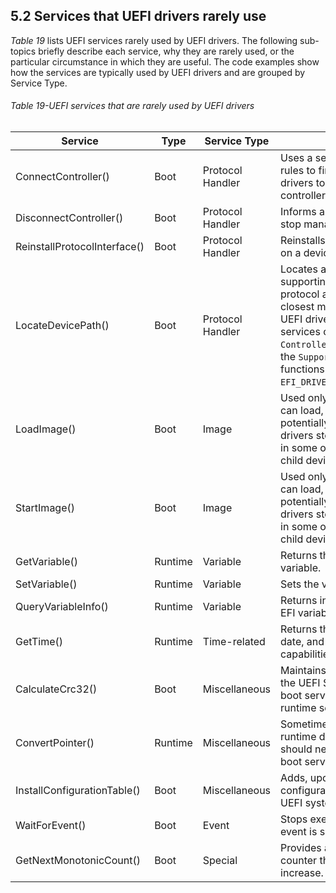 <!--- @file
  5.2 Services that UEFI drivers rarely use

  Copyright (c) 2012-2018, Intel Corporation. All rights reserved.<BR>

  Redistribution and use in source (original document form) and 'compiled'
  forms (converted to PDF, epub, HTML and other formats) with or without
  modification, are permitted provided that the following conditions are met:

  1) Redistributions of source code (original document form) must retain the
     above copyright notice, this list of conditions and the following
     disclaimer as the first lines of this file unmodified.

  2) Redistributions in compiled form (transformed to other DTDs, converted to
     PDF, epub, HTML and other formats) must reproduce the above copyright
     notice, this list of conditions and the following disclaimer in the
     documentation and/or other materials provided with the distribution.

  THIS DOCUMENTATION IS PROVIDED BY TIANOCORE PROJECT "AS IS" AND ANY EXPRESS OR
  IMPLIED WARRANTIES, INCLUDING, BUT NOT LIMITED TO, THE IMPLIED WARRANTIES OF
  MERCHANTABILITY AND FITNESS FOR A PARTICULAR PURPOSE ARE DISCLAIMED. IN NO
  EVENT SHALL TIANOCORE PROJECT  BE LIABLE FOR ANY DIRECT, INDIRECT, INCIDENTAL,
  SPECIAL, EXEMPLARY, OR CONSEQUENTIAL DAMAGES (INCLUDING, BUT NOT LIMITED TO,
  PROCUREMENT OF SUBSTITUTE GOODS OR SERVICES; LOSS OF USE, DATA, OR PROFITS;
  OR BUSINESS INTERRUPTION) HOWEVER CAUSED AND ON ANY THEORY OF LIABILITY,
  WHETHER IN CONTRACT, STRICT LIABILITY, OR TORT (INCLUDING NEGLIGENCE OR
  OTHERWISE) ARISING IN ANY WAY OUT OF THE USE OF THIS DOCUMENTATION, EVEN IF
  ADVISED OF THE POSSIBILITY OF SUCH DAMAGE.
-->

## 5.2 Services that UEFI drivers rarely use

_Table 19_ lists UEFI services rarely used by UEFI drivers. The following
sub-topics briefly describe each service, why they are rarely used, or the
particular circumstance in which they are useful. The code examples show how
the services are typically used by UEFI drivers and are grouped by Service Type.

###### Table 19-UEFI services that are rarely used by UEFI drivers

| **Service**                   | **Type** | **Service Type** | **Notes**       |
| ----------------------------- | ------- | ----------------- | ------------------------------------------------------------------------------------------------------------ |
| ConnectController()           | Boot    | Protocol Handler | Uses a set of precedence rules to find the best set of drivers to manage a controller.                       |
| DisconnectController()        | Boot    | Protocol Handler | Informs a set of drivers to stop managing a controller.                                                      |
| ReinstallProtocolInterface()  | Boot    | Protocol Handler | Reinstalls a protocol interface on a device handle.                                                          |
| LocateDevicePath()            | Boot    | Protocol Handler | Locates a device handle supporting a specific protocol and having the closest matching device path. UEFI drivers should use the services on the `ControllerHandle` passed into the `Supported()` and `Start()` functions of the driver's `EFI_DRIVER_BINDING_PROTOCOL`.                      |
| LoadImage()                   | Boot    | Image            | Used only by bus drivers that can load, start, and potentially unload UEFI drivers stored in other images in some other location on the child devices of the bus.  |
| StartImage()                  | Boot    | Image            | Used only by bus drivers that can load, start, and potentially unload UEFI drivers stored in other images in some other location on the child devices of the bus.  |
| GetVariable()                 | Runtime | Variable         | Returns the value of a variable.                                                                             |
| SetVariable()                 | Runtime | Variable         | Sets the value of a variable.                                                                                |
| QueryVariableInfo()           | Runtime | Variable         | Returns information about the EFI variables.                                                                 |
| GetTime()                     | Runtime | Time-related     | Returns the current time and date, and the time-keeping capabilities of the platform.                        |
| CalculateCrc32()              | Boot    | Miscellaneous    | Maintains the checksum of the UEFI System Table, UEFI boot services table, and UEFI runtime services table.  |
| ConvertPointer()              | Runtime | Miscellaneous    | Sometimes used by UEFI runtime drivers. This service should never be used by UEFI boot service drivers.      |
| InstallConfigurationTable()   | Boot    | Miscellaneous    | Adds, updates, or removes a configuration table from the UEFI system table.                                  |
| WaitForEvent()                | Boot    | Event            | Stops execution until an event is signaled.                                                                  |
| GetNextMonotonicCount()       | Boot    | Special          | Provides a 64-bit monotonic counter that is guaranteed to increase.                                          |
